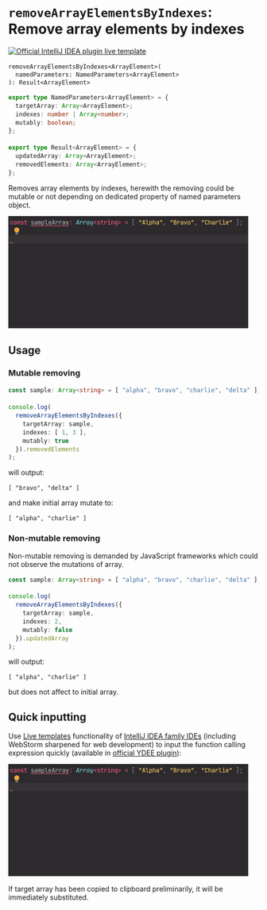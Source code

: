 # `removeArrayElementsByIndexes`: Remove array elements by indexes

[![Official IntelliJ IDEA plugin live template](https://img.shields.io/badge/IntelliJ_IDEA_Live_Template-raebi-blue.svg?style=flat)](https://plugins.jetbrains.com/plugin/17638-yamato-daiwa-es-extensions)

```
removeArrayElementsByIndexes<ArrayElement>(
  namedParameters: NamedParameters<ArrayElement>
): Result<ArrayElement>
```

```typescript
export type NamedParameters<ArrayElement> = {
  targetArray: Array<ArrayElement>;
  indexes: number | Array<number>;
  mutably: boolean;
};

export type Result<ArrayElement> = {
  updatedArray: Array<ArrayElement>;
  removedElements: Array<ArrayElement>;
};
```

Removes array elements by indexes, herewith the removing could be mutable or not depending on dedicated property of 
named parameters object.

![](removeArrayElementsByIndexes-LiveTemplateDemo.gif)

## Usage
### Mutable removing

```typescript
const sample: Array<string> = [ "alpha", "bravo", "charlie", "delta" ];

console.log(
  removeArrayElementsByIndexes({
    targetArray: sample,
    indexes: [ 1, 3 ],
    mutably: true
  }).removedElements
);
```

will output: 

```
[ "bravo", "delta" ]
```

and make initial array mutate to:

```
[ "alpha", "charlie" ]
```


### Non-mutable removing

Non-mutable removing is demanded by JavaScript frameworks which could not observe the mutations of array.

```typescript
const sample: Array<string> = [ "alpha", "bravo", "charlie", "delta" ];

console.log(
  removeArrayElementsByIndexes({
    targetArray: sample,
    indexes: 2,
    mutably: false
  }).updatedArray
);
```

will output:

```
[ "alpha", "charlie" ]
```

but does not affect to initial array.


## Quick inputting

Use [Live templates](https://www.jetbrains.com/help/idea/using-live-templates.html#live_templates_types) functionality
of [IntelliJ IDEA family IDEs](https://www.jetbrains.com/idea/) (including WebStorm sharpened for web development)
to input the function calling expression quickly (available in [official YDEE plugin](https://plugins.jetbrains.com/plugin/17638-yamato-daiwa-es-extensions)):

![](removeArrayElementsByIndexes-LiveTemplateDemo.gif)

If target array has been copied to clipboard preliminarily, it will be immediately substituted.

